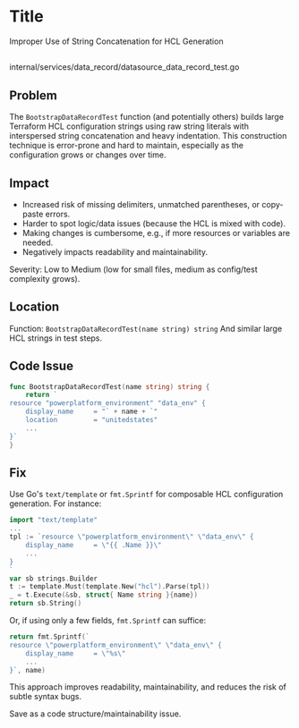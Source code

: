 # Title

Improper Use of String Concatenation for HCL Generation

##

internal/services/data_record/datasource_data_record_test.go

## Problem

The `BootstrapDataRecordTest` function (and potentially others) builds large Terraform HCL configuration strings using raw string literals with interspersed string concatenation and heavy indentation. This construction technique is error-prone and hard to maintain, especially as the configuration grows or changes over time.

## Impact

- Increased risk of missing delimiters, unmatched parentheses, or copy-paste errors.
- Harder to spot logic/data issues (because the HCL is mixed with code).
- Making changes is cumbersome, e.g., if more resources or variables are needed.
- Negatively impacts readability and maintainability.

Severity: Low to Medium (low for small files, medium as config/test complexity grows).

## Location

Function: `BootstrapDataRecordTest(name string) string`
And similar large HCL strings in test steps.

## Code Issue

```go
func BootstrapDataRecordTest(name string) string {
    return `
resource "powerplatform_environment" "data_env" {
    display_name     = "` + name + `"
    location         = "unitedstates"
    ...
}`
}
```

## Fix

Use Go's `text/template` or `fmt.Sprintf` for composable HCL configuration generation. For instance:

```go
import "text/template"
...
tpl := `resource \"powerplatform_environment\" \"data_env\" {
    display_name     = \"{{ .Name }}\"
    ...
}
`
var sb strings.Builder
t := template.Must(template.New("hcl").Parse(tpl))
_ = t.Execute(&sb, struct{ Name string }{name})
return sb.String()
```

Or, if using only a few fields, `fmt.Sprintf` can suffice:

```go
return fmt.Sprintf(`
resource \"powerplatform_environment\" \"data_env\" {
    display_name     = \"%s\"
    ...
}`, name)
```

This approach improves readability, maintainability, and reduces the risk of subtle syntax bugs.

Save as a code structure/maintainability issue.
